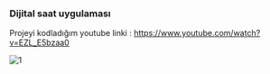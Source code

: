 <h3> Dijital saat uygulaması </h3>

Projeyi kodladığım youtube linki : https://www.youtube.com/watch?v=EZL_E5bzaa0

![1](https://github.com/emrahbyz/DijitalClock/assets/146847947/5b5f6318-0e42-4940-a241-952c045571b1)

